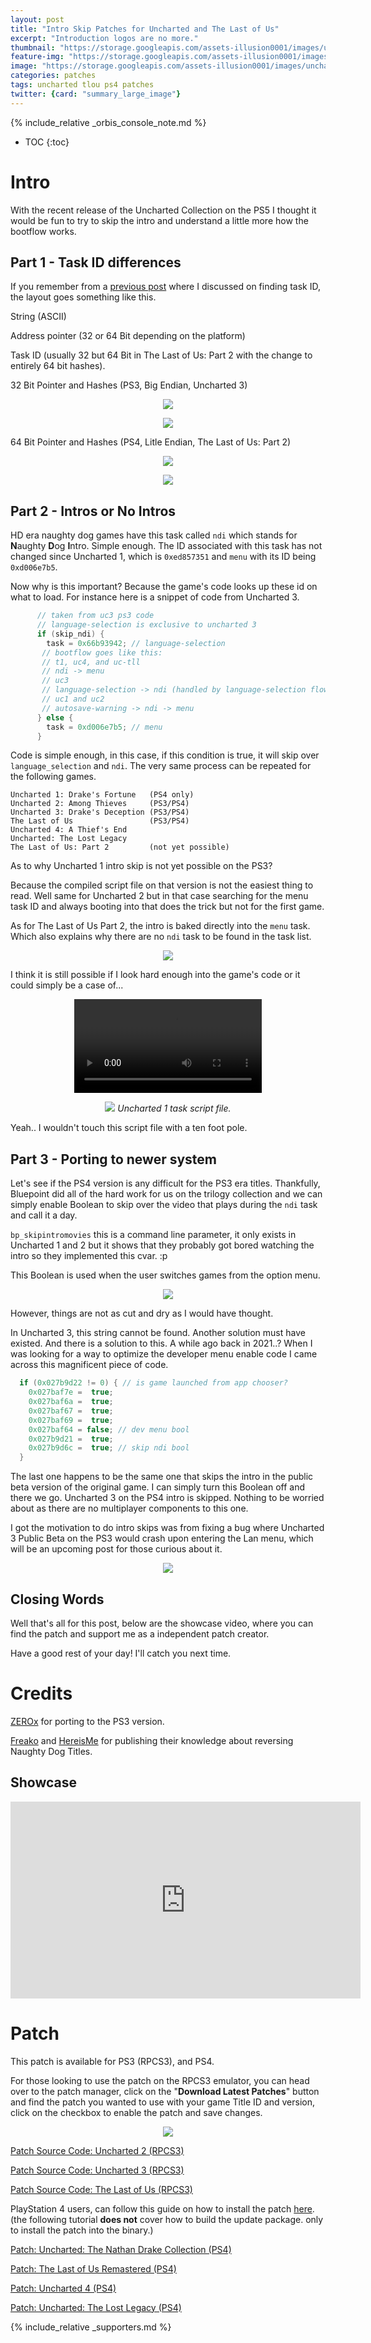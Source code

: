 ```yaml
---
layout: post
title: "Intro Skip Patches for Uncharted and The Last of Us"
excerpt: "Introduction logos are no more."
thumbnail: "https://storage.googleapis.com/assets-illusion0001/images/uncharted-t1-introskips/intro_noicon_thumbnail.png"
feature-img: "https://storage.googleapis.com/assets-illusion0001/images/uncharted-t1-introskips/intro_noicon_thumbnail.png"
image: "https://storage.googleapis.com/assets-illusion0001/images/uncharted-t1-introskips/intro_cut_thumbnail.png"
categories: patches
tags: uncharted tlou ps4 patches
twitter: {card: "summary_large_image"}
---
```


{% include_relative _orbis_console_note.md %}

* TOC
{:toc}

# Intro

With the recent release of the Uncharted Collection on the PS5 I thought it would be fun to try to skip the intro and understand a little more how the bootflow works.

## Part 1 - Task ID differences

If you remember from a [previous post](/patches/2021/12/04/t1-nailbomb-softlock-patch/) where I discussed on finding task ID, the layout goes something like this.

String (ASCII)

Address pointer (32 or 64 Bit depending on the platform)

Task ID (usually 32 but 64 Bit in The Last of Us: Part 2 with the change to entirely 64 bit hashes).

32 Bit Pointer and Hashes (PS3, Big Endian, Uncharted 3)

<p align="center">
<img src="https://storage.googleapis.com/assets-illusion0001/images/uncharted-t1-introskips/ND_task_ID_e00.png">
</p>

<p align="center">
<img src="https://storage.googleapis.com/assets-illusion0001/images/uncharted-t1-introskips/ND_task_ID_e01.png">
</p>

64 Bit Pointer and Hashes (PS4, Litle Endian, The Last of Us: Part 2)

<p align="center">
<img src="https://storage.googleapis.com/assets-illusion0001/images/uncharted-t1-introskips/ND_task_ID_e02.png">
</p>

<p align="center">
<img src="https://storage.googleapis.com/assets-illusion0001/images/uncharted-t1-introskips/ND_task_ID_e03.png">
</p>

## Part 2 - Intros or No Intros

HD era naughty dog games have this task called `ndi` which stands for **N**aughty **D**og **I**ntro. Simple enough. The ID associated with this task has not changed since Uncharted 1, which is `0xed857351` and `menu` with its ID being `0xd006e7b5`.

Now why is this important? Because the game's code looks up these id on what to load. For instance here is a snippet of code from Uncharted 3.

```cpp
      // taken from uc3 ps3 code
      // language-selection is exclusive to uncharted 3
      if (skip_ndi) {
        task = 0x66b93942; // language-selection
       // bootflow goes like this: 
       // t1, uc4, and uc-tll
       // ndi -> menu
       // uc3
       // language-selection -> ndi (handled by language-selection flow) -> menu
       // uc1 and uc2
       // autosave-warning -> ndi -> menu
      } else {
        task = 0xd006e7b5; // menu
      }
```

Code is simple enough, in this case, if this condition is true, it will skip over `language_selection` and `ndi`.
The very same process can be repeated for the following games.

```
Uncharted 1: Drake's Fortune   (PS4 only)
Uncharted 2: Among Thieves     (PS3/PS4)
Uncharted 3: Drake's Deception (PS3/PS4)
The Last of Us                 (PS3/PS4)
Uncharted 4: A Thief's End
Uncharted: The Lost Legacy
The Last of Us: Part 2         (not yet possible)
```

As to why Uncharted 1 intro skip is not yet possible on the PS3?

Because the compiled script file on that version is not the easiest thing to read. Well same for Uncharted 2 but in that case searching for the menu task ID and always booting into that does the trick but not for the first game.

As for The Last of Us Part 2, the intro is baked directly into the `menu` task. Which also explains why there are no `ndi` task to be found in the task list. 

<p align="center">
<img src="https://storage.googleapis.com/assets-illusion0001/images/uncharted-t1-introskips/t2_task_menu.png">
</p>

I think it is still possible if I look hard enough into the game's code or it could simply be a case of...

<div align="center" class="video-container-i">
<video autoplay loop >
  <source src="https://storage.googleapis.com/assets-illusion0001/images/memes/tenor/skill_issue_meme.mp4" type="video/mp4">
</video>
</div>

<p align="center">
<img src="https://storage.googleapis.com/assets-illusion0001/images/uncharted-t1-introskips/u1_ps3_taskbin.png">
<em>Uncharted 1 task script file.</em>
</p>

Yeah.. I wouldn't touch this script file with a ten foot pole.

## Part 3 - Porting to newer system

Let's see if the PS4 version is any difficult for the PS3 era titles. Thankfully, Bluepoint did all of the hard work for us on the trilogy collection and we can simply enable Boolean to skip over the video that plays during the `ndi` task and call it a day.

`bp_skipintromovies` this is a command line parameter, it only exists in Uncharted 1 and 2 but it shows that they probably got bored watching the intro so they implemented this cvar. :p

This Boolean is used when the user switches games from the option menu.

<p align="center">
<img src="https://storage.googleapis.com/assets-illusion0001/images/uncharted-t1-introskips/u3_appchooser.png">
</p>

However, things are not as cut and dry as I would have thought.

In Uncharted 3, this string cannot be found. Another solution must have existed. And there is a solution to this. A while ago back in 2021..? When I was looking for a way to optimize the developer menu enable code I came across this magnificent piece of code.

```cpp
  if (0x027b9d22 != 0) { // is game launched from app chooser?
    0x027baf7e =  true;
    0x027baf6a =  true;
    0x027baf67 =  true;
    0x027baf69 =  true;
    0x027baf64 = false; // dev menu bool
    0x027b9d21 =  true;
    0x027b9d6c =  true; // skip ndi bool
  }
```

The last one happens to be the same one that skips the intro in the public beta version of the original game. I can simply turn this Boolean off and there we go. Uncharted 3 on the PS4 intro is skipped. Nothing to be worried about as there are no multiplayer components to this one.

I got the motivation to do intro skips was from fixing a bug where Uncharted 3 Public Beta on the PS3 would crash upon entering the Lan menu, which will be an upcoming post for those curious about it.

<p align="center">
<img src="https://storage.googleapis.com/assets-illusion0001/images/uncharted-t1-introskips/u3_ps3_public_beta_tease.png">
<em><i class="twa-2x twa-eyes"></i></em>
</p>

## Closing Words

Well that's all for this post, below are the showcase video, where you can find the patch and support me as a independent patch creator.

Have a good rest of your day! I'll catch you next time.

# Credits

[ZEROx](https://www.youtube.com/user/ZEROx2085) for porting to the PS3 version.

[Freako](https://www.youtube.com/c/Freako/) and [HereisMe](https://www.youtube.com/user/HdHereidme) for publishing their knowledge about reversing Naughty Dog Titles.

## Showcase

<div align="center" class="video-container">
<iframe width="560" height="315" src="https://www.youtube.com/embed/Ord-myNMg2E" title="YouTube video player" frameborder="0" allow="accelerometer; autoplay; clipboard-write; encrypted-media; gyroscope; picture-in-picture" allowfullscreen></iframe>
</div>

# Patch

This patch is available for PS3 (RPCS3), and PS4.

For those looking to use the patch on the RPCS3 emulator, you can head over to the patch manager, click on the "**Download Latest Patches**" button and find the patch you wanted to use with your game Title ID and version, click on the checkbox to enable the patch and save changes.

<p align="center">
<img src="https://storage.googleapis.com/assets-illusion0001/images/RatchetPS3-FPSUnlock/rpcs3_patch_example.png">
</p>

<a href="https://wiki.rpcs3.net/index.php?title=Uncharted_2:_Among_Thieves#Patches" class="button" role="button"><i class='fas fa-download'></i> Patch Source Code: Uncharted 2 (RPCS3)</a>

<a href="https://wiki.rpcs3.net/index.php?title=Uncharted_3:_Drake%27s_Deception#Patches" class="button" role="button"><i class='fas fa-download'></i> Patch Source Code: Uncharted 3 (RPCS3)</a>

<a href="https://wiki.rpcs3.net/index.php?title=The_Last_of_Us#Patches" class="button" role="button"><i class='fas fa-download'></i> Patch Source Code: The Last of Us (RPCS3)</a>

PlayStation 4 users, can follow this guide on how to install the patch [here](/install-instructions). (the following tutorial **does not** cover how to build the update package. only to install the patch into the binary.)

<a href="https://github.com/illusion0001/illusion0001.github.io/blob/main/_patches/uncharted-collection.md#intro-skip" class="button" role="button"><i class='fas fa-download'></i> Patch: Uncharted: The Nathan Drake Collection (PS4)</a>

<a href="https://github.com/illusion0001/illusion0001.github.io/blob/main/_patches/tlou1.md#intro-skip" class="button" role="button"><i class='fas fa-download'></i> Patch: The Last of Us Remastered (PS4)</a>

<a href="https://github.com/illusion0001/illusion0001.github.io/blob/main/_patches/uncharted4.md#intro-skip" class="button" role="button"><i class='fas fa-download'></i> Patch: Uncharted 4 (PS4)</a>

<a href="https://github.com/illusion0001/illusion0001.github.io/blob/main/_patches/uncharted-tll.md#intro-skip" class="button" role="button"><i class='fas fa-download'></i> Patch: Uncharted: The Lost Legacy (PS4)</a>

{% include_relative _supporters.md %}
